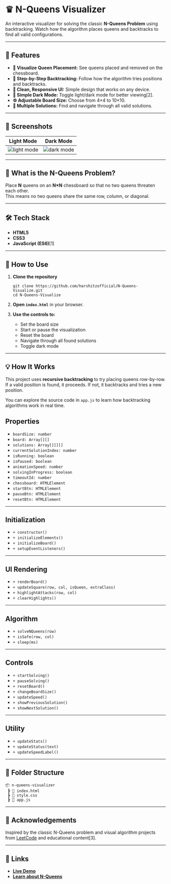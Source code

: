 # ♛ N-Queens Visualizer

An interactive visualizer for solving the classic **N-Queens Problem** using backtracking. Watch how the algorithm places queens and backtracks to find all valid configurations.

---

## 🚀 Features

- **👑 Visualize Queen Placement:** See queens placed and removed on the chessboard.
- **🔁 Step-by-Step Backtracking:** Follow how the algorithm tries positions and backtracks.
- **🎨 Clean, Responsive UI:** Simple design that works on any device.
- **🌙 Simple Dark Mode:** Toggle light/dark mode for better viewing[2].
- **⚙️ Adjustable Board Size:** Choose from 4×4 to 10×10.
- **🔄 Multiple Solutions:** Find and navigate through all valid solutions.

---

## 📸 Screenshots

| Light Mode | Dark Mode |
|------------|-----------|
| ![light mode](https://github.com/user-attachments/assets/7efc62e0-35c6-4933-b1cc-2d8d59df3441) | ![dark mode](https://github.com/user-attachments/assets/ca22d12d-1a19-4798-9771-e6cfeb76056b) |

---

## 🧠 What is the N-Queens Problem?

Place **N** queens on an **N×N** chessboard so that no two queens threaten each other.  
This means no two queens share the same row, column, or diagonal.

---

## 🛠️ Tech Stack

- **HTML5**
- **CSS3**
- **JavaScript (ES6)**[1]

---

## 🔧 How to Use

1. **Clone the repository**
   ```
   git clone https://github.com/harshitzofficial/N-Queens-Visualize.git
   cd N-Queens-Visualize
   ```

2. **Open `index.html`** in your browser.

3. **Use the controls to:**
   - Set the board size
   - Start or pause the visualization
   - Reset the board
   - Navigate through all found solutions
   - Toggle dark mode

---

## 💡 How It Works

This project uses **recursive backtracking** to try placing queens row-by-row. If a valid position is found, it proceeds. If not, it backtracks and tries a new position.

You can explore the source code in `app.js` to learn how backtracking algorithms work in real time.

## Properties
- `boardSize: number`
- `board: Array[][]`
- `solutions: Array[][][]`
- `currentSolutionIndex: number`
- `isRunning: boolean`
- `isPaused: boolean`
- `animationSpeed: number`
- `solvingInProgress: boolean`
- `timeoutId: number`
- `chessboard: HTMLElement`
- `startBtn: HTMLElement`
- `pauseBtn: HTMLElement`
- `resetBtn: HTMLElement`

---

## Initialization
- `+ constructor()`
- `+ initializeElements()`
- `+ initializeBoard()`
- `+ setupEventListeners()`

---

## UI Rendering
- `+ renderBoard()`
- `+ updateSquare(row, col, isQueen, extraClass)`
- `+ highlightAttacks(row, col)`
- `+ clearHighlights()`

---

## Algorithm
- `+ solveNQueens(row)`
- `+ isSafe(row, col)`
- `+ sleep(ms)`

---

## Controls
- `+ startSolving()`
- `+ pauseSolving()`
- `+ resetBoard()`
- `+ changeBoardSize()`
- `+ updateSpeed()`
- `+ showPreviousSolution()`
- `+ showNextSolution()`

---

## Utility
- `+ updateStats()`
- `+ updateStatus(text)`
- `+ updateSpeedLabel()`


---

## 📁 Folder Structure

```
📦 n-queens-visualizer
 ┣ 📄 index.html
 ┣ 📄 style.css
 ┣ 📄 app.js
```

---
## 🙌 Acknowledgements

Inspired by the classic N-Queens problem and visual algorithm projects from [LeetCode](https://leetcode.com/problems/n-queens/) and educational content[3].

---

## 🔗 Links

- **[Live Demo](https://n-queens-visualizer-two.vercel.app/)**
- **[Learn about N-Queens](https://en.wikipedia.org/wiki/Eight_queens_puzzle)**

